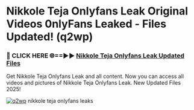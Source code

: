 # Nikkole Teja Onlyfans Leak Original Videos 0nlyFans Leaked - Files Updated! (q2wp)

<h3>🔴 CLICK HERE 🌐==►► <a href="https://tinyurl.com/2wckxsce" rel="nofollow">Nikkole Teja Onlyfans Leak Updated Files</a></h3>

Get Nikkole Teja Onlyfans Leak and all content. Now you can access all videos and pictures of Nikkole Teja Onlyfans Leak. New Updated Files 2025!

[![q2wp](https://i.imgur.com/AFduVYN.gif)](https://tinyurl.com/2wckxsce)
nikkole teja onlyfans leaks